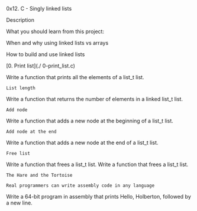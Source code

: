 0x12. C - Singly linked lists

Description

What you should learn from this project:

When and why using linked lists vs arrays

How to build and use linked lists

[0. Print list](./ 0-print_list.c)

Write a function that prints all the elements of a list_t list.

    List length

Write a function that returns the number of elements in a linked list_t list.

    Add node

Write a function that adds a new node at the beginning of a list_t list.

    Add node at the end

Write a function that adds a new node at the end of a list_t list.

    Free list

Write a function that frees a list_t list.
Write a function that frees a list_t list.

    The Hare and the Tortoise

    Real programmers can write assembly code in any language

Write a 64-bit program in assembly that prints Hello, Holberton, followed by a new line.
